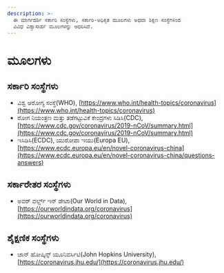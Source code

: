 ```yaml
---
description: >-
  ಈ ಮಾರ್ಗದರ್ಶಿ ಸರ್ಕಾರಿ ಸಂಸ್ಥೆಗಳು, ಸರ್ಕಾರಿ-ಅಧಿಕೃತ ಮೂಲಗಳು ಅಥವಾ ಶಿಕ್ಷಣ ಸಂಸ್ಥೆಗಳಿಂದ
  ವಿವಿಧ ವಿಶ್ವಾಸಾರ್ಹ ಮೂಲಗಳನ್ನು ಆಧರಿಸಿದೆ.
---
```


# ಮೂಲಗಳು

## ಸರ್ಕಾರಿ ಸಂಸ್ಥೆಗಳು

* ವಿಶ್ವ ಆರೋಗ್ಯ ಸಂಸ್ಥೆ\(WHO\), [https://www.who.int/health-topics/coronavirus](https://www.who.int/health-topics/coronavirus)
* ರೋಗ ನಿಯಂತ್ರಣ ಮತ್ತು ತಡೆಗಟ್ಟುವಿಕೆ ಕೇಂದ್ರಗಳು ಸಿಡಿಸಿ\(CDC\), [https://www.cdc.gov/coronavirus/2019-nCoV/summary.html](https://www.cdc.gov/coronavirus/2019-nCoV/summary.html)
* ಇಸಿಡಿಸಿ\(ECDC\), ಯುರೋಪಾ ಇಯು\(Europa EU\), [https://www.ecdc.europa.eu/en/novel-coronavirus-china](https://www.ecdc.europa.eu/en/novel-coronavirus-china/questions-answers)

## ಸರ್ಕಾರೇತರ ಸಂಸ್ಥೆಗಳು

* ಅವರ್ ವರ್ಲ್ಡ್ ಇನ್ ಡೇಟಾ\(Our World in Data\), [https://ourworldindata.org/coronavirus](https://ourworldindata.org/coronavirus)

## ಶೈಕ್ಷಣಿಕ ಸಂಸ್ಥೆಗಳು

* ಜಾನ್ ಹೋಪ್ಕಿನ್ಸ್ ಯೂನಿವರ್ಸಿಟಿ\(John Hopkins University\), [https://coronavirus.jhu.edu/](https://coronavirus.jhu.edu/)

